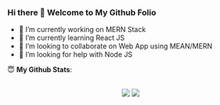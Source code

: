 ### Hi there 👋 Welcome to My Github Folio


- 🔭 I’m currently working on MERN Stack
- 🌱 I’m currently learning React JS
- 👯 I’m looking to collaborate on Web App using MEAN/MERN
- 🤔 I’m looking for help with Node JS

<summary> 😇 <b> My Github Stats</b>: </summary>
<br>
<p align="center">
<img src="https://github-readme-stats.vercel.app/api?username=shubhendubz&show_icons=true&theme=synthwave&line_height=27">

<img src="https://github-readme-stats.vercel.app/api/top-langs/?username=shubhendubz&theme=synthwave">
</p>


